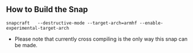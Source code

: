## How to Build the Snap

```snapcraft   --destructive-mode --target-arch=armhf --enable-experimental-target-arch```

- Please note that currently cross compiling is the only way this snap can be made. 


